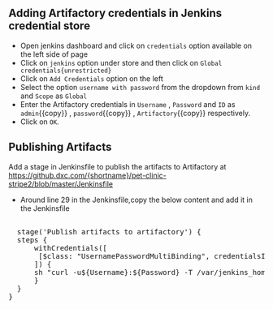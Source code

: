 ## Adding Artifactory credentials in Jenkins credential store
* Open jenkins dashboard and click on `credentials` option available on the left side of page
* Click on `jenkins` option under store and then click on `Global credentials{unrestricted}`
* Click on `Add Credentials` option on the left 
* Select the option `username with password` from the dropdown from `kind` and `Scope` as `Global`
* Enter the Artifactory credentials in `Username` , `Password` and `ID` as `admin`{{copy}} , `password`{{copy}} , `Artifactory`{{copy}}       respectively.
* Click on `OK`.

## Publishing Artifacts

Add a stage in Jenkinsfile to publish the artifacts to Artifactory at https://github.dxc.com/{shortname}/pet-clinic-stripe2/blob/master/Jenkinsfile

* Around line 29 in the Jenkinsfile,copy the below content and add it in the Jenkinsfile
<pre class="file" data-target="clipboard">
  
  stage('Publish artifacts to artifactory') {
  steps {
      withCredentials([
       [$class: "UsernamePasswordMultiBinding", credentialsId: "Artifactory", usernameVariable: "Username", passwordVariable: "Password"]
      ]) {
      sh "curl -u${Username}:${Password} -T /var/jenkins_home/workspace/pet-clinic-stripe2_master-TXVVNQXOZK2C3FJJYDAFX3C7QPFM67XFMWUIGGAPIKOZZDYFNP6Q/target/petclinic-1.0.war http://[[HOST_SUBDOMAIN]]-8081-kitek04.environments.katacoda.com/artifactory/example-repo-local/org/springframework/samples/"   
      }
  }
} 
</pre>
